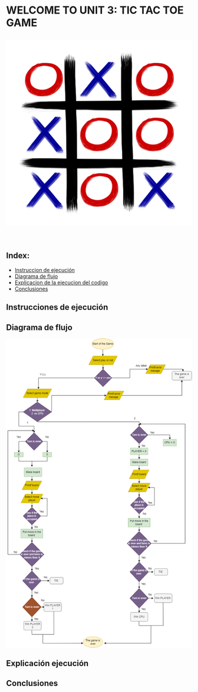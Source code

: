 <h1>
WELCOME TO UNIT 3: TIC TAC TOE GAME 

<br>
<h2 aling = "center">
<img src="../imagenes/tictac.png">
</h2>
<br>

## Index:
- [Instruccion de ejecución](#exercise-1-a-program-that-asks-the-user-for-his-annual-rent-and-exhibit-the-corresponding-tax-rate)
- [Diagrama de flujo](#exercise-2-a-program-that-asks-the-user-for-his-employment-score-and-show-his-final-salary)
- [Explicacion de la ejecucion del codigo](#exercise-3-ask-the-age-and-show-the-entry-price-games-room)
- [Conclusiones](#exercise-4-ask-the-client-what-pizza-do-you-want-and-select-the-ingredients)

## Instrucciones de ejecución 


## Diagrama de flujo 
<img src="../imagenes/Diagrama.png" align="center">

## Explicación ejecución

## Conclusiones 
